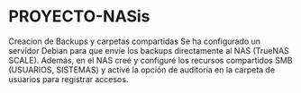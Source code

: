 # PROYECTO-NASis
Creacion de Backups y carpetas compartidas
Se ha configurado un servidor Debian para que envíe los backups directamente al NAS (TrueNAS SCALE). Además, en el NAS creé y configuré los recursos compartidos SMB (USUARIOS, SISTEMAS) y activé la opción de auditoría en la carpeta de usuarios para registrar accesos.
